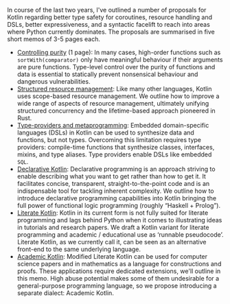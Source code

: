 In course of the last two years, I've outlined a number of proposals for Kotlin regarding better type safety for coroutines, resource handling and DSLs, better expressiveness, and a syntactic facelift to reach into areas where Python currently dominates. The proposals are summarised in five short memos of 3-5 pages each.

- [Controlling purity](kotlin_purity.pdf) (1 page): In many cases, high-order functions such as `sortWith(comparator)` only have meaningful behaviour if their arguments are pure functions. Type-level control over the purity of functions and data is essential to statically prevent nonsensical behaviour and dangerous vulnerabilities.
- [Structured resource management](kotlin_objects.pdf): Like many other languages, Kotlin uses scope-based resource management. We outline how to improve a wide range of aspects of resource management, ultimately unifying structured concurrency and the lifetime-based approach pioneered in Rust.
- [Type-providers and metaprogramming](kotlin_meta.pdf): Embedded domain-specific languages (DSLs) in Kotlin can be used to synthesize data and functions, but not types. Overcoming this limitation requires type providers: compile-time functions that synthesize classes, interfaces, mixins, and type aliases. Type providers enable DSLs like embedded `SQL`.
- [Declarative Kotlin](kotlin_declarative.pdf): Declarative programming is an approach striving to enable describing what you want to get rather than how to get it. It facilitates concise, transparent, straight-to-the-point code and is an indispensable tool for tackling inherent complexity. We outline how to introduce declarative programming capabilities into Kotlin bringing the full power of functional logic programming (roughly “Haskell + Prolog”).
- [Literate Kotlin](kotlin_literate.pdf): Kotlin in its current form is not fully suited for literate programming and lags behind Python when it comes to illustrating ideas in tutorials and research papers. We draft a Kotlin variant for literate programming and academic / educational use as ‘runnable pseudocode’. Literate Kotlin, as we currently call it, can be seen as an alternative front-end to the same underlying language.
- [Academic Kotlin](kotlin_academic.pdf): Modified Literate Kotlin can be used for computer science papers and in mathematics as a language for constructions and proofs. These applications require dedicated extensions, we'll outline in this memo. High abuse potential makes some of them undesirable for a general-purpose programming language, so we propose introducing a separate dialect: Academic Kotlin.
